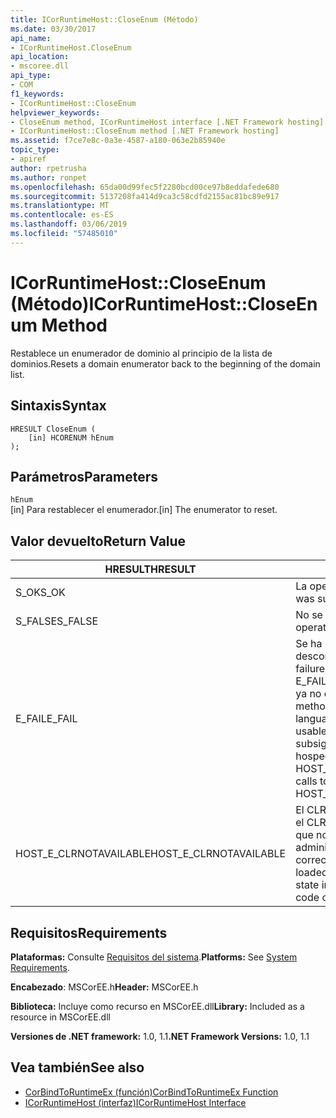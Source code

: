 ```yaml
---
title: ICorRuntimeHost::CloseEnum (Método)
ms.date: 03/30/2017
api_name:
- ICorRuntimeHost.CloseEnum
api_location:
- mscoree.dll
api_type:
- COM
f1_keywords:
- ICorRuntimeHost::CloseEnum
helpviewer_keywords:
- CloseEnum method, ICorRuntimeHost interface [.NET Framework hosting]
- ICorRuntimeHost::CloseEnum method [.NET Framework hosting]
ms.assetid: f7ce7e8c-0a3e-4587-a180-063e2b85940e
topic_type:
- apiref
author: rpetrusha
ms.author: ronpet
ms.openlocfilehash: 65da00d99fec5f2280bcd00ce97b8eddafede680
ms.sourcegitcommit: 5137208fa414d9ca3c58cdfd2155ac81bc89e917
ms.translationtype: MT
ms.contentlocale: es-ES
ms.lasthandoff: 03/06/2019
ms.locfileid: "57485010"
---
```

# <a name="icorruntimehostcloseenum-method"></a><span data-ttu-id="c6e4e-102">ICorRuntimeHost::CloseEnum (Método)</span><span class="sxs-lookup"><span data-stu-id="c6e4e-102">ICorRuntimeHost::CloseEnum Method</span></span>
<span data-ttu-id="c6e4e-103">Restablece un enumerador de dominio al principio de la lista de dominios.</span><span class="sxs-lookup"><span data-stu-id="c6e4e-103">Resets a domain enumerator back to the beginning of the domain list.</span></span>  
  
## <a name="syntax"></a><span data-ttu-id="c6e4e-104">Sintaxis</span><span class="sxs-lookup"><span data-stu-id="c6e4e-104">Syntax</span></span>  
  
```  
HRESULT CloseEnum (  
    [in] HCORENUM hEnum  
);  
```  
  
## <a name="parameters"></a><span data-ttu-id="c6e4e-105">Parámetros</span><span class="sxs-lookup"><span data-stu-id="c6e4e-105">Parameters</span></span>  
 `hEnum`  
 <span data-ttu-id="c6e4e-106">[in] Para restablecer el enumerador.</span><span class="sxs-lookup"><span data-stu-id="c6e4e-106">[in] The enumerator to reset.</span></span>  
  
## <a name="return-value"></a><span data-ttu-id="c6e4e-107">Valor devuelto</span><span class="sxs-lookup"><span data-stu-id="c6e4e-107">Return Value</span></span>  
  
|<span data-ttu-id="c6e4e-108">HRESULT</span><span class="sxs-lookup"><span data-stu-id="c6e4e-108">HRESULT</span></span>|<span data-ttu-id="c6e4e-109">Descripción</span><span class="sxs-lookup"><span data-stu-id="c6e4e-109">Description</span></span>|  
|-------------|-----------------|  
|<span data-ttu-id="c6e4e-110">S_OK</span><span class="sxs-lookup"><span data-stu-id="c6e4e-110">S_OK</span></span>|<span data-ttu-id="c6e4e-111">La operación fue correcta.</span><span class="sxs-lookup"><span data-stu-id="c6e4e-111">The operation was successful.</span></span>|  
|<span data-ttu-id="c6e4e-112">S_FALSE</span><span class="sxs-lookup"><span data-stu-id="c6e4e-112">S_FALSE</span></span>|<span data-ttu-id="c6e4e-113">No se pudo completar la operación.</span><span class="sxs-lookup"><span data-stu-id="c6e4e-113">The operation failed to complete.</span></span>|  
|<span data-ttu-id="c6e4e-114">E_FAIL</span><span class="sxs-lookup"><span data-stu-id="c6e4e-114">E_FAIL</span></span>|<span data-ttu-id="c6e4e-115">Se ha producido un error catastrófico desconocido.</span><span class="sxs-lookup"><span data-stu-id="c6e4e-115">An unknown, catastrophic failure occurred.</span></span> <span data-ttu-id="c6e4e-116">Si el método devuelve E_FAIL, common language runtime (CLR) ya no es utilizable en el proceso.</span><span class="sxs-lookup"><span data-stu-id="c6e4e-116">If a method returns E_FAIL, the common language runtime (CLR) is no longer usable in the process.</span></span> <span data-ttu-id="c6e4e-117">Las llamadas subsiguientes a cualquier API de hospedaje devuelven HOST_E_CLRNOTAVAILABLE.</span><span class="sxs-lookup"><span data-stu-id="c6e4e-117">Subsequent calls to any hosting APIs return HOST_E_CLRNOTAVAILABLE.</span></span>|  
|<span data-ttu-id="c6e4e-118">HOST_E_CLRNOTAVAILABLE</span><span class="sxs-lookup"><span data-stu-id="c6e4e-118">HOST_E_CLRNOTAVAILABLE</span></span>|<span data-ttu-id="c6e4e-119">El CLR no se ha cargado en un proceso o el CLR se encuentra en un estado en el que no se puede ejecutar código administrado o procesar la llamada correctamente.</span><span class="sxs-lookup"><span data-stu-id="c6e4e-119">The CLR has not been loaded into a process, or the CLR is in a state in which it cannot run managed code or process the call successfully.</span></span>|  
  
## <a name="requirements"></a><span data-ttu-id="c6e4e-120">Requisitos</span><span class="sxs-lookup"><span data-stu-id="c6e4e-120">Requirements</span></span>  
 <span data-ttu-id="c6e4e-121">**Plataformas:** Consulte [Requisitos del sistema](../../../../docs/framework/get-started/system-requirements.md).</span><span class="sxs-lookup"><span data-stu-id="c6e4e-121">**Platforms:** See [System Requirements](../../../../docs/framework/get-started/system-requirements.md).</span></span>  
  
 <span data-ttu-id="c6e4e-122">**Encabezado**: MSCorEE.h</span><span class="sxs-lookup"><span data-stu-id="c6e4e-122">**Header:** MSCorEE.h</span></span>  
  
 <span data-ttu-id="c6e4e-123">**Biblioteca:** Incluye como recurso en MSCorEE.dll</span><span class="sxs-lookup"><span data-stu-id="c6e4e-123">**Library:** Included as a resource in MSCorEE.dll</span></span>  
  
 <span data-ttu-id="c6e4e-124">**Versiones de .NET framework:** 1.0, 1.1</span><span class="sxs-lookup"><span data-stu-id="c6e4e-124">**.NET Framework Versions:** 1.0, 1.1</span></span>  
  
## <a name="see-also"></a><span data-ttu-id="c6e4e-125">Vea también</span><span class="sxs-lookup"><span data-stu-id="c6e4e-125">See also</span></span>
- [<span data-ttu-id="c6e4e-126">CorBindToRuntimeEx (función)</span><span class="sxs-lookup"><span data-stu-id="c6e4e-126">CorBindToRuntimeEx Function</span></span>](../../../../docs/framework/unmanaged-api/hosting/corbindtoruntimeex-function.md)
- [<span data-ttu-id="c6e4e-127">ICorRuntimeHost (interfaz)</span><span class="sxs-lookup"><span data-stu-id="c6e4e-127">ICorRuntimeHost Interface</span></span>](../../../../docs/framework/unmanaged-api/hosting/icorruntimehost-interface.md)
